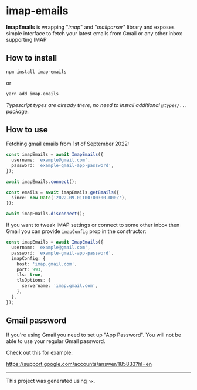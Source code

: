 # imap-emails

**ImapEmails** is wrapping "_imap_" and "_mailparser_" library and exposes simple interface to fetch your latest emails from Gmail or any other inbox supporting IMAP

## How to install

```bash
npm install imap-emails
```

or

```bash
yarn add imap-emails
```

_Typescript types are already there, no need to install additional `@types/...` package._

## How to use

Fetching gmail emails from 1st of September 2022:

```typescript
const imapEmails = await ImapEmails({
  username: 'example@gmail.com',
  password: 'example-gmail-app-password',
});

await imapEmails.connect();

const emails = await imapEmails.getEmails({
  since: new Date('2022-09-01T00:00:00.000Z'),
});

await imapEmails.disconnect();
```

If you want to tweak IMAP settings or connect to some other inbox then Gmail you can provide `imapConfig` prop in the constructor:

```typescript
const imapEmails = await ImapEmails({
  username: 'example@gmail.com',
  password: 'example-gmail-app-password',
  imapConfig: {
    host: 'imap.gmail.com',
    port: 993,
    tls: true,
    tlsOptions: {
      servername: 'imap.gmail.com',
    },
  },
});
```

## Gmail password

If you're using Gmail you need to set up "App Password". You will not be able to use your regular Gmail password.

Check out this for example:

https://support.google.com/accounts/answer/185833?hl=en

---

This project was generated using `nx`.
